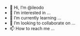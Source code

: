 - 👋 Hi, I’m @ileodo
- 👀 I’m interested in ...
- 🌱 I’m currently learning ...
- 💞️ I’m looking to collaborate on ...
- 📫 How to reach me ...

<!---
ileodo/ileodo is a ✨ special ✨ repository because its `README.md` (this file) appears on your GitHub profile.
You can click the Preview link to take a look at your changes.
--->
